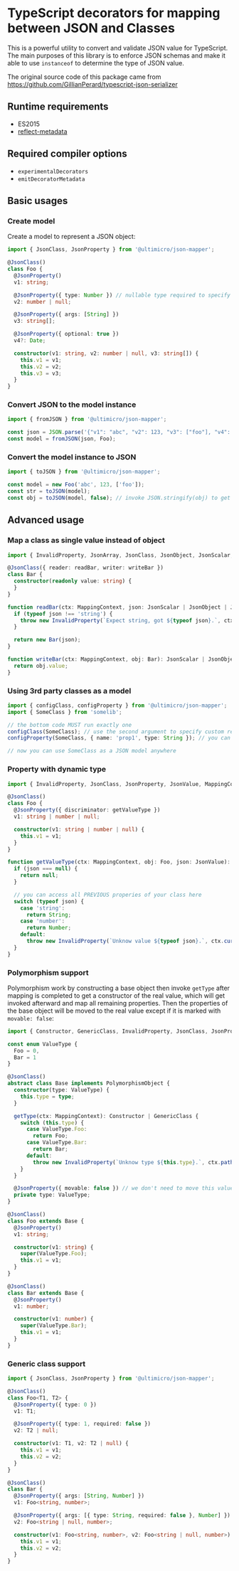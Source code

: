 # TypeScript decorators for mapping between JSON and Classes

This is a powerful utility to convert and validate JSON value for TypeScript. The main purposes of this library is to enforce JSON schemas and make it
able to use `instanceof` to determine the type of JSON value.

The original source code of this package came from https://github.com/GillianPerard/typescript-json-serializer

## Runtime requirements

- ES2015
- [reflect-metadata](https://www.npmjs.com/package/reflect-metadata)

## Required compiler options

- `experimentalDecorators`
- `emitDecoratorMetadata`

## Basic usages

### Create model

Create a model to represent a JSON object:

```ts
import { JsonClass, JsonProperty } from '@ultimicro/json-mapper';

@JsonClass()
class Foo {
  @JsonProperty()
  v1: string;

  @JsonProperty({ type: Number }) // nullable type required to specify type explicitly
  v2: number | null;

  @JsonProperty({ args: [String] })
  v3: string[];

  @JsonProperty({ optional: true })
  v4?: Date;

  constructor(v1: string, v2: number | null, v3: string[]) {
    this.v1 = v1;
    this.v2 = v2;
    this.v3 = v3;
  }
}
```

### Convert JSON to the model instance

```ts
import { fromJSON } from '@ultimicro/json-mapper';

const json = JSON.parse('{"v1": "abc", "v2": 123, "v3": ["foo"], "v4": "2006-01-02T15:04:05.000Z"}');
const model = fromJSON(json, Foo);
```

### Convert the model instance to JSON

```ts
import { toJSON } from '@ultimicro/json-mapper';

const model = new Foo('abc', 123, ['foo']);
const str = toJSON(model);
const obj = toJSON(model, false); // invoke JSON.stringify(obj) to get JSON string
```

## Advanced usage

### Map a class as single value instead of object

```ts
import { InvalidProperty, JsonArray, JsonClass, JsonObject, JsonScalar, MappingContext } from '@ultimicro/json-mapper';

@JsonClass({ reader: readBar, writer: writeBar })
class Bar {
  constructor(readonly value: string) {
  }
}

function readBar(ctx: MappingContext, json: JsonScalar | JsonObject | JsonArray): Bar {
  if (typeof json !== 'string') {
    throw new InvalidProperty(`Expect string, got ${typeof json}.`, ctx.currentPath());
  }

  return new Bar(json);
}

function writeBar(ctx: MappingContext, obj: Bar): JsonScalar | JsonObject | JsonArray {
  return obj.value;
}
```

### Using 3rd party classes as a model

```ts
import { configClass, configProperty } from '@ultimicro/json-mapper';
import { SomeClass } from 'somelib';

// the bottom code MUST run exactly one
configClass(SomeClass); // use the second argument to specify custom reader/writer to treat this class as a single value like the above example
configProperty(SomeClass, { name: 'prop1', type: String }); // you can use any additional options that are available on JsonProperty

// now you can use SomeClass as a JSON model anywhere
```

### Property with dynamic type

```ts
import { InvalidProperty, JsonClass, JsonProperty, JsonValue, MappingContext, Type } from '@ultimicro/json-mapper';

@JsonClass()
class Foo {
  @JsonProperty({ discriminator: getValueType })
  v1: string | number | null;

  constructor(v1: string | number | null) {
    this.v1 = v1;
  }
}

function getValueType(ctx: MappingContext, obj: Foo, json: JsonValue): Type | { type: Type, required?: boolean } {
  if (json === null) {
    return null;
  }

  // you can access all PREVIOUS properies of your class here
  switch (typeof json) {
    case 'string':
      return String;
    case 'number':
      return Number;
    default:
      throw new InvalidProperty(`Unknow value ${typeof json}.`, ctx.currentPath());
  }
}
```

### Polymorphism support

Polymorphism work by constructing a base object then invoke `getType` after mapping is completed to get a constructor of the real value, which will
get invoked afterward and map all remaining properties. Then the properties of the base object will be moved to the real value except if it is marked
with `movable: false`:

```ts
import { Constructor, GenericClass, InvalidProperty, JsonClass, JsonProperty, MappingContext, PolymorphismObject } from '@ultimicro/json-mapper';

const enum ValueType {
  Foo = 0,
  Bar = 1
}

@JsonClass()
abstract class Base implements PolymorphismObject {
  constructor(type: ValueType) {
    this.type = type;
  }

  getType(ctx: MappingContext): Constructor | GenericClass {
    switch (this.type) {
      case ValueType.Foo:
        return Foo;
      case ValueType.Bar:
        return Bar;
      default:
        throw new InvalidProperty(`Unknow type ${this.type}.`, ctx.pathFor('type'));
    }
  }

  @JsonProperty({ movable: false }) // we don't need to move this value due to the derived class explicitly assign it via constructor
  private type: ValueType;
}

@JsonClass()
class Foo extends Base {
  @JsonProperty()
  v1: string;

  constructor(v1: string) {
    super(ValueType.Foo);
    this.v1 = v1;
  }
}

@JsonClass()
class Bar extends Base {
  @JsonProperty()
  v1: number;

  constructor(v1: number) {
    super(ValueType.Bar);
    this.v1 = v1;
  }
}
```

### Generic class support

```ts
import { JsonClass, JsonProperty } from '@ultimicro/json-mapper';

@JsonClass()
class Foo<T1, T2> {
  @JsonProperty({ type: 0 })
  v1: T1;

  @JsonProperty({ type: 1, required: false })
  v2: T2 | null;

  constructor(v1: T1, v2: T2 | null) {
    this.v1 = v1;
    this.v2 = v2;
  }
}

@JsonClass()
class Bar {
  @JsonProperty({ args: [String, Number] })
  v1: Foo<string, number>;

  @JsonProperty({ args: [{ type: String, required: false }, Number] })
  v2: Foo<string | null, number>;

  constructor(v1: Foo<string, number>, v2: Foo<string | null, number>) {
    this.v1 = v1;
    this.v2 = v2;
  }
}
```
